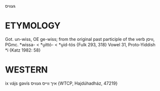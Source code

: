 געוויס

ETYMOLOGY
===========
Got. un-wiss, OE ge-wiss; from the original past participle of the verb וויסן, PGmc. *wissa- < *u̯ittó- < *u̯id-tós
{Fulk 293, 318}
Vowel 31, Proto-Yiddish *i
{Katz 1982: 58}

WESTERN
========

ix vájs gəvís איך ווייס געוויס {WTCP, Hajdúhadház, 47219}
